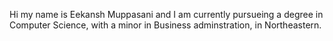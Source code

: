 Hi my name is Eekansh Muppasani and I am currently pursueing a degree in Computer Science, with a minor in Business adminstration, in Northeastern. 